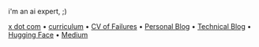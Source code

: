i'm an ai expert, ;)

[x dot com](https://x.com/CllTheCoder) • [curriculum](https://drive.google.com/file/d/1Bd-WR2FbEeznmZDphXyKLVi_Ud69LKub/view?usp=sharing) • [CV of Failures](https://drive.google.com/file/d/1wiiVKa41FhtYXprEibfOKf_basZ9D3JF/view?usp=sharing) • [Personal Blog](https://carlosxlima.super.site/) • [Technical Blog](https://cllspy.github.io/blog/) • [Hugging Face](https://huggingface.co/CASLL) • [Medium](https://medium.com/@ifaledu2017/classifica%C3%A7%C3%A3o-autom%C3%A1tica-de-perguntas-do-yahoo-com-regress%C3%A3o-log%C3%ADsticaexperi%C3%AAncia-cb82198e1aaa)


